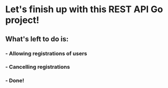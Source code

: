 # Let's finish up with this REST API Go project!

## What's left to do is:
### - Allowing registrations of users
### - Cancelling registrations
### - Done!